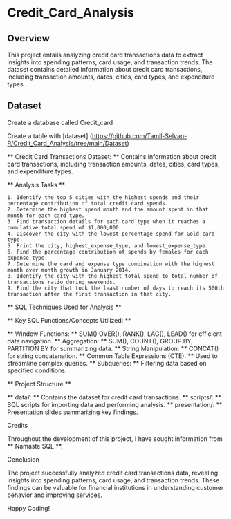# Credit_Card_Analysis

## Overview

This project entails analyzing credit card transactions data to extract insights into spending patterns, card usage, and transaction trends. The dataset contains detailed information about credit card transactions, including transaction amounts, dates, cities, card types, and expenditure types.

## Dataset

Create a database called Credit_card

Create a table with [dataset] (https://github.com/Tamil-Selvan-R/Credit_Card_Analysis/tree/main/Dataset)

  ** Credit Card Transactions Dataset: **
        Contains information about credit card transactions, including transaction amounts, dates, cities, card types, and expenditure types.

 ** Analysis Tasks **

    1. Identify the top 5 cities with the highest spends and their percentage contribution of total credit card spends.
    2. Determine the highest spend month and the amount spent in that month for each card type.
    3. Find transaction details for each card type when it reaches a cumulative total spend of $1,000,000.
    4. Discover the city with the lowest percentage spend for Gold card type.
    5. Print the city, highest_expense_type, and lowest_expense_type.
    6. Find the percentage contribution of spends by females for each expense type.
    7. Determine the card and expense type combination with the highest month over month growth in January 2014.
    8. Identify the city with the highest total spend to total number of transactions ratio during weekends.
    9. Find the city that took the least number of days to reach its 500th transaction after the first transaction in that city.

** SQL Techniques Used for Analysis **

** Key SQL Functions/Concepts Utilized: **

  ** Window Functions: ** SUM() OVER(), RANK(), LAG(), LEAD() for efficient data navigation.
  ** Aggregation: ** SUM(), COUNT(), GROUP BY, PARTITION BY for summarizing data.
  ** String Manipulation: ** CONCAT() for string concatenation.
  ** Common Table Expressions (CTE): ** Used to streamline complex queries.
  ** Subqueries: ** Filtering data based on specified conditions.

** Project Structure **

   ** data/: ** Contains the dataset for credit card transactions.
   ** scripts/: ** SQL scripts for importing data and performing analysis.
   ** presentation/: ** Presentation slides summarizing key findings.

Credits

Throughout the development of this project, I have sought information from ** Namaste SQL **.

Conclusion

The project successfully analyzed credit card transactions data, revealing insights into spending patterns, card usage, and transaction trends. These findings can be valuable for financial institutions in understanding customer behavior and improving services.

Happy Coding!
